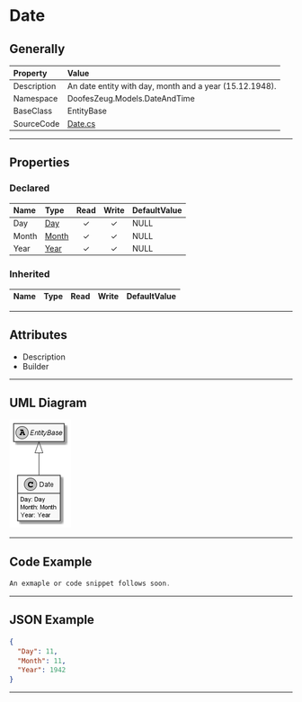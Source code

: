 ﻿# Date

## Generally

|Property|Value|
|:-|:-|
|Description|An date entity with day, month and a year (15.12.1948).|
|Namespace|DoofesZeug.Models.DateAndTime|
|BaseClass|EntityBase|
|SourceCode|[Date.cs](../../../../DoofesZeug.Library/Src/Models/DateAndTime/Date.cs)|

---

## Properties

### Declared

|Name|Type|Read|Write|DefaultValue|
|:---|:---|:--:|:---:|:-----------|
|Day|[Day](../../Models/DoofesZeug.Models.DateAndTime.Part.Date/Day.md)|&#x2713;|&#x2713;|NULL|
|Month|[Month](../../Models/DoofesZeug.Models.DateAndTime.Part.Date/Month.md)|&#x2713;|&#x2713;|NULL|
|Year|[Year](../../Models/DoofesZeug.Models.DateAndTime.Part.Date/Year.md)|&#x2713;|&#x2713;|NULL|

### Inherited

|Name|Type|Read|Write|DefaultValue|
|:---|:---|:--:|:---:|:-----------|

---

## Attributes

- Description
- Builder

---

## UML Diagram

![Date.png](./Date.png "Date")

---

## Code Example

```cs
An exmaple or code snippet follows soon.
```

---

## JSON Example

```json
{
  "Day": 11,
  "Month": 11,
  "Year": 1942
}
```

---

